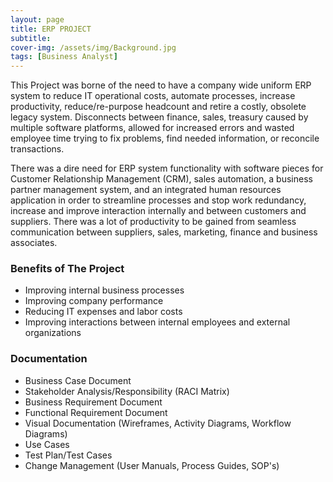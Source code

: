 ```yaml
---
layout: page
title: ERP PROJECT
subtitle: 
cover-img: /assets/img/Background.jpg
tags: [Business Analyst]
---
```


This Project was borne of the need to have a company wide uniform ERP system to reduce IT operational costs, automate processes, increase productivity, reduce/re-purpose headcount and retire a costly, obsolete legacy system. Disconnects between finance, sales, treasury caused by multiple software platforms, allowed for increased errors and wasted employee time trying to fix problems, find needed information, or reconcile transactions.

There was a dire need for ERP system functionality with software pieces for Customer Relationship Management (CRM), sales automation, a business partner management system, and an integrated human resources application in order to streamline processes and stop work redundancy, increase and improve interaction internally and between customers and suppliers. There was a lot of productivity to be gained from seamless communication between suppliers, sales, marketing, finance and business associates.

### Benefits of The Project

- Improving internal business processes
- Improving company performance
- Reducing IT expenses and labor costs
- Improving interactions between internal employees and external organizations

### Documentation

- Business Case Document
- Stakeholder Analysis/Responsibility (RACI Matrix)
- Business Requirement Document
- Functional Requirement Document
- Visual Documentation (Wireframes, Activity Diagrams, Workflow Diagrams)
- Use Cases
- Test Plan/Test Cases
- Change Management (User Manuals, Process Guides, SOP's)

